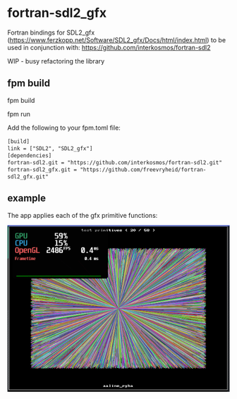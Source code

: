 # fortran-sdl2_gfx
Fortran bindings for SDL2_gfx (https://www.ferzkopp.net/Software/SDL2_gfx/Docs/html/index.html) to be used in conjunction with: https://github.com/interkosmos/fortran-sdl2

WIP - busy refactoring the library

## fpm build

fpm build

fpm run

Add the following to your fpm.toml file:

```
[build]
link = ["SDL2", "SDL2_gfx"]
[dependencies]
fortran-sdl2.git = "https://github.com/interkosmos/fortran-sdl2.git"
fortran-sdl2_gfx.git = "https://github.com/freevryheid/fortran-sdl2_gfx.git"
```

## example

The app applies each of the gfx primitive functions:

<img src="data/example.png" alt="sdl2_gfx example" />
